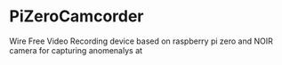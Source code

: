 # PiZeroCamcorder
Wire Free Video Recording device based on raspberry pi zero and NOIR camera for capturing anomenalys at 
